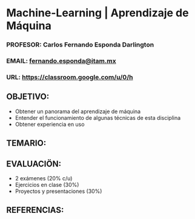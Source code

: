
# Machine-Learning | Aprendizaje de Máquina
### PROFESOR: Carlos Fernando Esponda Darlington
### EMAIL: fernando.esponda@itam.mx
### URL: https://classroom.google.com/u/0/h


## OBJETIVO:
* Obtener un panorama del aprendizaje de máquina
* Entender el funcionamiento de algunas técnicas de esta disciplina
* Obtener experiencia en uso

## TEMARIO:

## EVALUACIÖN:
* 2 exámenes (20% c/u)
* Ejercicios en clase (30%)
* Proyectos y presentaciones (30%)
## REFERENCIAS:

